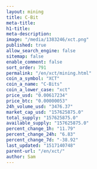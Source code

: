 ```yaml
---
layout: mining
title: C-Bit
meta-title: 
h1-title: 
meta-description: 
image: "/media/1383246/xct.png"
published: true
allow_search_engine: false
sitemap: false
enable_comment: false
sort_order: 791
permalink: "/en/xct/mining.html"
coin_a_symbol: "XCT"
coin_a_name: "C-Bits"
coin_a_lower_case: "xct"
price_usd: "0.00617234"
price_btc: "0.00000053"
24h_volume_usd: "3476.37"
market_cap_usd: "157625875.0"
total_supply: "157625875.0"
available_supply: "157625875.0"
percent_change_1h: "11.79"
percent_change_24h: "6.83"
percent_change_7d: "-38.92"
last_updated: "1517140748"
parent-url: "/en/xct/"
author: Sam
---
```


